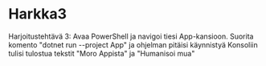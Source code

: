 # Harkka3
Harjoitustehtävä 3: 
Avaa PowerShell ja navigoi tiesi App-kansioon.
Suorita komento "dotnet run --project App" ja ohjelman pitäisi käynnistyä
Konsoliin tulisi tulostua tekstit "Moro Appista" ja "Humanisoi mua"
